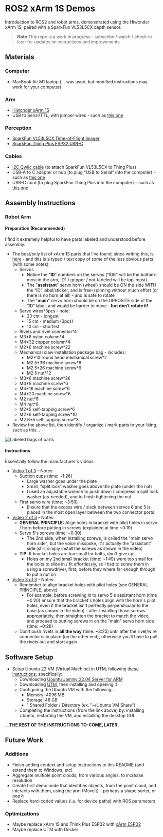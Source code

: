 # ROS2 xArm 1S Demos
Introduction to ROS2 and robot arms, demonstrated using the Hiwonder xArm 1S, paired with a SparkFun VL53L5CX depth sensor.

> **Note**
> This repo is a work in progress - subscribe / watch / check-in later for updates on instructions and improvements

## Materials
### Computer
* MacBook Air M1 laptop (... was used, but modified instructions may work for your computer)
### Arm
* [Hiwonder xArm 1S](https://www.amazon.com/dp/B0793PFGCY)
* USB to Serial/TTL, with jumper wires - such as [this one](https://www.amazon.com/dp/B00LODGRV8)
### Perception
* [SparkFun VL53L5CX Time-of-Flight Imager](https://www.amazon.com/dp/B09YWSLVV9)
* [SparkFun Thing Plus ESP32 USB-C](https://www.amazon.com/dp/B0BC29D9QG)
### Cables
* [I2C Qwiic cable](https://www.amazon.com/dp/B08HQ1VSVL) (to attach SparkFun VL53L5CX to Thing Plus)
* USB-A to C adapter or hub (to plug "USB to Serial" into the computer) - such as [this one](https://www.amazon.com/AmazonBasics-Type-C-Gen1-Female-Adapter/dp/B01GGKYXVE)
* USB-C cord (to plug SparkFun Thing Plus into the computer) - such as [this one](https://www.amazon.com/Charging-Replacement-MacBook-Google-Charger/dp/B07RYWPCG8)

## Assembly Instructions
### Robot Arm
#### Preparation (Recommended)
I find it extremely helpful to have parts labeled and understood before assembly.
* The best/only list of xArm 1S parts that I've found, since writing this, is [here](https://m.media-amazon.com/images/S/aplus-media-library-service-media/95848152-2401-4879-9036-df7737391135.__CR0,0,970,300_PT0_SX970_V1___.jpg) - and this is a typed / text copy of some of the less obvious parts (with some notes):
  * Servos
    * Notice the “**ID**” numbers on the servos ("ID6" will be the bottom-most in the arm, ID1 / gripper / not-labeled will be top-most)
    * The "**assistant**" servo horn (wheel) should be ON the side WITH the “ID” label/sticker, and is free-spinning without much effort (or there is no horn at all) - and is safe to rotate
    * The "**main**" servo horn should be on the OPPOSITE side of the “ID” label, and would be harder to move - **but don’t rotate it!**
  * Servo wires\*5pcs - note:
    * 20 cm - longest
    * 15 cm - medium (3pcs)
    * 10 cm - shortest
  * Rivets and rivet connector\*4
  * M3\*8 nylon column\*4
  * M4\*32 copper column\*4
  * M2\*6 machine screw\*22
  * Mechanical claw installation package bag - includes:
    * M2\*10 round head mechanical screw\*2
    * M2.5\*36 machine screw\*6
    * M2.5\*26 machine screw\*6
    * M2.5 nut\*12
  * M3\*6 machine screw\*26
  * M4\*8 machine screw\*6
  * M4\*16 machine screw\*6
  * M4\*20 machine screw\*6
  * M2 nut\*6
  * M4 nut\*6
  * M2\*5 self-tapping screw\*6
  * M2\*6 self-tapping screw\*10
  * M2.6\*5 self-tapping screw\*3
* Review the above list, then identify / organize / mark parts to your liking, such as this...

![Labeled bags of parts](docs/images/xarm_1s_parts_labeled.png)

#### Instructions
Essentially follow the manufacturer's videos:
* [Video 1 of 3](https://www.youtube.com/watch?v=68N5oQAYfEI) - Notes:
  * Suction cups (time: ~1:26)
    * Large washer goes under the plate
    * Small, “split lock” washer goes above the plate (under the nut)
    * I used an adjustable wrench to push down / compress a split lock washer (as-needed), and to finish tightening the nut
  * First servo wire (time: ~3:50)
    * Ensure that the excess wire / slack between servos 6 and 5 is placed in the most open layer between the two connector ports
* [Video 2 of 3](https://www.youtube.com/watch?v=BhTdgkRTBoE) - Notes:
  * **GENERAL PRINCIPLE:** Align holes in bracket with pilot holes in servo / horn before putting in screws (explained at time ~0:19)
  * Servo 5's screws (time: ~0:30)
    * The 2nd side, when installing screws, is called the "main servo horn side", but the voice misspoke, it's actually the "assistant" side (still, simply install the screws as shown in the video)
  * **TIP**: If bracket holes are too small for bolts, don't give up!
    * Holes on my 2nd small bracket (time: ~1:49) were too small for the bolts to slide in / fit effortlessly, so I had to screw them in using a screwdriver, first, before they where far enough through to put a nut on
* [Video 3 of 3](https://www.youtube.com/watch?v=ij0365iMALk) - Notes:
  * Remember to align bracket holes with pilot holes (see GENERAL PRINCIPLE, above)
    * For example, before screwing in to servo 5's assistant horn (time ~0:20) ensure that the bracket's holes align with the horn's pilot holes, even if the bracket isn't perfectly perpendicular to the base (as shown in the video) - after installing those screws appropriately, then straighten the bracket to match the video, and proceed to putting screws in on the "main" servo horn side (time: ~0:28)
  * Don’t push rivets in **all the way** (time: ~3:25) until after the rivet/wire connector is in place (on the other end), otherwise you’ll have to pull the rivets out and start again

## Software Setup
* Setup Ubuntu 22 VM (Virtual Machine) in UTM, following [these instructions](https://medium.com/geekculture/virtualization-on-apple-mac-m1-4cbfb809bb89), specifically:
  * Downloading [Ubuntu Jammy 22.04 Server for ARM](https://cdimage.ubuntu.com/releases/22.04/release/ubuntu-22.04.2-live-server-arm64.iso?_ga=2.174404450.1910438372.1686692641-691915132.1684358619)
  * Downloading [UTM](https://github.com/utmapp/UTM/releases/latest/download/UTM.dmg), then installing and opening it
  * Configuring the Ubuntu VM with the following...
    * Memory: 4096 MB
    * Storage: 48 GB
    * 1 Shared Folder / Directory (ex. "~/Ubuntu VM Share")
  * Completing the instructions (from the link above) by: installing Ubuntu, restarting the VM, and installing the desktop GUI

**...THE REST OF THE INSTRUCTIONS TO-COME, LATER.**

## Future Work
### Additions
* Finish adding context and setup instructions to this README (and extend them to Windows, etc)
* Aggregate multiple point clouds, from various angles, to increase resolution
* Create first demo node that identifies objects, from the point cloud, and interacts with them, using the arm (MoveIt) - perhaps a shape sorter, or pop it
* Replace hard-coded values (i.e. for device paths) with ROS parameters
### Optimizations
* Maybe replace xArm 1S and Think Plus ESP32 with [xArm ESP32](https://www.hiwonder.com/products/xarm-esp32)
* Maybe replace UTM with Docker
